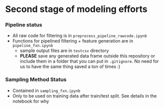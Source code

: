 # Second stage of modeling efforts

### Pipeline status
* All raw code for filtering is in `preprocess_pipeline_rawcode.ipynb`
* Functions for pipelined filtering + feature generation are in `pipeline_fxn.ipynb`
  * sample output files are in `testcsv` directory
  * __PLEASE__ save any generated data frame outside this repository or include them in a folder that you can put in `.gitignore`. No need for us to have the same thing saved a ton of times :)

### Sampling Method Status
* Contained in `sampling_fxn.ipynb`
* Only to be used on training data after train/test split. See details in the notebook for why

